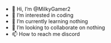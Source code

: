- 👋 Hi, I’m @MilkyGamer2
- 👀 I’m interested in coding
- 🌱 I’m currently learning nothing
- 💞️ I’m looking to collaborate on nothing
- 📫 How to reach me discord

<!---
MilkyGamer2/MilkyGamer2 is a ✨ special ✨ repository because its `README.md` (this file) appears on your GitHub profile.
You can click the Preview link to take a look at your changes.
--->
